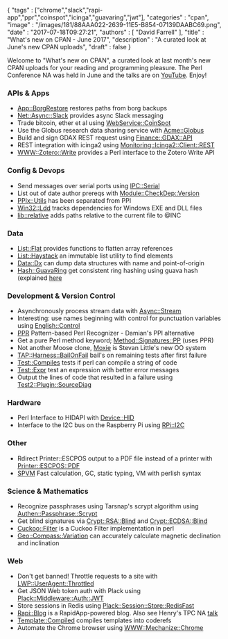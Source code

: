 {
   "tags" : ["chrome","slack","rapi-app","ppr","coinspot","icinga","guavaring","jwt"],
   "categories" : "cpan",
   "image" : "/images/181/88AAA022-2639-11E5-B854-07139DAABC69.png",
   "date" : "2017-07-18T09:27:21",
   "authors" : [
      "David Farrell"
   ],
   "title" : "What's new on CPAN - June 2017",
   "description" : "A curated look at June's new CPAN uploads",
   "draft" : false
}


Welcome to "What's new on CPAN", a curated look at last month's new CPAN uploads for your reading and programming pleasure. The Perl Conference NA was held in June and the talks are on [YouTube](https://www.youtube.com/playlist?list=PLA9_Hq3zhoFxdSVDA4v9Af3iutQxLI14m). Enjoy!

### APIs & Apps
* [App::BorgRestore](https://metacpan.org/pod/App::BorgRestore) restores paths from borg backups
* [Net::Async::Slack](https://metacpan.org/pod/Net::Async::Slack) provides async Slack messaging
* Trade bitcoin, ether et al using [WebService::CoinSpot](https://metacpan.org/pod/WebService::CoinSpot)
* Use the Globus research data sharing service with [Acme::Globus](https://metacpan.org/pod/Acme::Globus)
* Build and sign GDAX REST request using [Finance::GDAX::API](https://metacpan.org/pod/Finance::GDAX::API)
* REST integration with icinga2 using [Monitoring::Icinga2::Client::REST](https://metacpan.org/pod/Monitoring::Icinga2::Client::REST)
* [WWW::Zotero::Write](https://metacpan.org/pod/WWW::Zotero::Write) provides a Perl interface to the Zotero Write API


### Config & Devops
* Send messages over serial ports using [IPC::Serial](https://metacpan.org/pod/IPC::Serial)
* List out of date author prereqs with [Module::CheckDep::Version](https://metacpan.org/pod/Module::CheckDep::Version)
* [PPIx::Utils](https://metacpan.org/pod/PPIx::Utils) has been separated from PPI
* [Win32::Ldd](https://metacpan.org/pod/Win32::Ldd) tracks dependencies for Windows EXE and DLL files
* [lib::relative](https://metacpan.org/pod/lib::relative) adds paths relative to the current file to @INC


### Data
* [List::Flat](https://metacpan.org/pod/List::Flat) provides functions to flatten array references
* [List::Haystack](https://metacpan.org/pod/List::Haystack) an immutable list utility to find elements
* [Data::Dx](https://metacpan.org/pod/Data::Dx) can dump data structures with name and point-of-origin
* [Hash::GuavaRing](https://metacpan.org/pod/Hash::GuavaRing) get consistent ring hashing using guava hash (explained [here](https://github.com/google/guava/wiki/HashingExplained)


### Development & Version Control
* Asynchronously process stream data with [Async::Stream](https://metacpan.org/pod/Async::Stream)
* Interesting: use names beginning with control for punctuation variables using [English::Control](https://metacpan.org/pod/English::Control)
* [PPR](https://metacpan.org/pod/PPR) Pattern-based Perl Recognizer - Damian's PPI alternative
* Get a pure Perl method keyword; [Method::Signatures::PP](https://metacpan.org/pod/Method::Signatures::PP) (uses PPR)
* Not another Moose clone, [Moxie](https://metacpan.org/pod/Moxie) is Stevan Little's new OO system
* [TAP::Harness::BailOnFail](https://metacpan.org/pod/TAP::Harness::BailOnFail) bail's on remaining tests after first failure
* [Test::Compiles](https://metacpan.org/pod/Test::Compiles) tests if perl can compile a string of code
* [Test::Expr](https://metacpan.org/pod/Test::Expr) test an expression with better error messages
* Output the lines of code that resulted in a failure using [Test2::Plugin::SourceDiag](https://metacpan.org/pod/Test2::Plugin::SourceDiag)


### Hardware
* Perl Interface to HIDAPI with [Device::HID](https://metacpan.org/pod/Device::HID)
* Interface to the I2C bus on the Raspberry Pi using [RPi::I2C](https://metacpan.org/pod/RPi::I2C)


### Other
* Rdirect Printer::ESCPOS output to a PDF file instead of a printer with [Printer::ESCPOS::PDF](https://metacpan.org/pod/Printer::ESCPOS::PDF)
* [SPVM](https://metacpan.org/pod/SPVM) Fast calculation, GC, static typing, VM with perlish syntax


### Science & Mathematics
* Recognize passphrases using Tarsnap's scrypt algorithm using [Authen::Passphrase::Scrypt](https://metacpan.org/pod/Authen::Passphrase::Scrypt)
* Get blind signatures via [Crypt::RSA::Blind](https://metacpan.org/pod/Crypt::RSA::Blind) and [Crypt::ECDSA::Blind](https://metacpan.org/pod/Crypt::ECDSA::Blind)
* [Cuckoo::Filter](https://metacpan.org/pod/Cuckoo::Filter) is a Cuckoo Filter implementation in perl
* [Geo::Compass::Variation](https://metacpan.org/pod/Geo::Compass::Variation) can accurately calculate magnetic declination and inclination


### Web
* Don't get banned! Throttle requests to a site with [LWP::UserAgent::Throttled](https://metacpan.org/pod/LWP::UserAgent::Throttled)
* Get JSON Web token auth with Plack using [Plack::Middleware::Auth::JWT](https://metacpan.org/pod/Plack::Middleware::Auth::JWT)
* Store sessions in Redis using [Plack::Session::Store::RedisFast](https://metacpan.org/pod/Plack::Session::Store::RedisFast)
* [Rapi::Blog](https://metacpan.org/pod/Rapi::Blog) is a RapidApp-powered blog. Also see Henry's TPC NA [talk](https://www.youtube.com/watch?v=5s_eSYwXDwM&list=PLA9_Hq3zhoFxdSVDA4v9Af3iutQxLI14m&index=36)
* [Template::Compiled](https://metacpan.org/pod/Template::Compiled) compiles templates into coderefs
* Automate the Chrome browser using [WWW::Mechanize::Chrome](https://metacpan.org/pod/WWW::Mechanize::Chrome)


